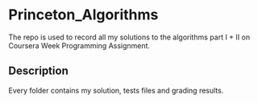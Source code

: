 # Princeton_Algorithms
The repo is used to record all my solutions to the algorithms part I + II on Coursera Week Programming Assignment.
## Description
Every folder contains my solution, tests files and grading results.
